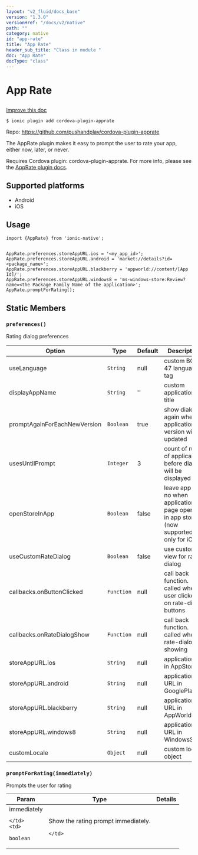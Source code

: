 ```yaml
---
layout: "v2_fluid/docs_base"
version: "1.3.0"
versionHref: "/docs/v2/native"
path: ""
category: native
id: "app-rate"
title: "App Rate"
header_sub_title: "Class in module "
doc: "App Rate"
docType: "class"
---
```









<h1 class="api-title">

  
  App Rate
  

  

  

</h1>

<a class="improve-v2-docs" href="http://github.com/driftyco/ionic-native/edit/master/-native/src/plugins/apprate.ts#L2">
  Improve this doc
</a>





<!-- decorators -->


<pre><code>$ ionic plugin add cordova-plugin-apprate</code></pre>
<p>Repo:
  <a href="https://github.com/pushandplay/cordova-plugin-apprate">
    https://github.com/pushandplay/cordova-plugin-apprate
  </a>
</p>

<!-- description -->

<p>The AppRate plugin makes it easy to prompt the user to rate your app, either now, later, or never.</p>
<p>Requires Cordova plugin: cordova-plugin-apprate. For more info, please see the <a href="https://github.com/pushandplay/cordova-plugin-apprate">AppRate plugin docs</a>.</p>


<!-- @platforms tag -->
<h2>Supported platforms</h2>

<ul>
  <li>Android</li>
  
  <li>iOS</li>
  </ul>

<!-- @platforms tag end -->


<!-- @usage tag -->

<h2>Usage</h2>

<pre><code class="lang-js">import {AppRate} from &#39;ionic-native&#39;;


AppRate.preferences.storeAppURL.ios = &#39;&lt;my_app_id&gt;&#39;;
AppRate.preferences.storeAppURL.android = &#39;market://details?id=&lt;package_name&gt;&#39;;
AppRate.preferences.storeAppURL.blackberry = &#39;appworld://content/[App Id]/&#39;;
AppRate.preferences.storeAppURL.windows8 = &#39;ms-windows-store:Review?name=&lt;the Package Family Name of the application&gt;&#39;;
AppRate.promptForRating();
</code></pre>




<!-- @property tags -->
<h2>Static Members</h2>
<div id="preferences"></div>
<h3><code>preferences()</code>
  
</h3>

Rating dialog preferences

| Option                       | Type       | Default | Description                                                                            |
|------------------------------|------------|---------|----------------------------------------------------------------------------------------|
| useLanguage                  | `String`   | null    | custom BCP 47 language tag                                                             |
| displayAppName               | `String`   | ''      | custom application title                                                               |
| promptAgainForEachNewVersion | `Boolean`  | true    | show dialog again when application version will be updated                             |
| usesUntilPrompt              | `Integer`  | 3       | count of runs of application before dialog will be displayed                           |
| openStoreInApp               | `Boolean`  | false   | leave app or no when application page opened in app store (now supported only for iOS) |
| useCustomRateDialog          | `Boolean`  | false   | use custom view for rate dialog                                                        |
| callbacks.onButtonClicked    | `Function` | null    | call back function. called when user clicked on rate-dialog buttons                    |
| callbacks.onRateDialogShow   | `Function` | null    | call back function. called when rate-dialog showing                                    |
| storeAppURL.ios              | `String`   | null    | application id in AppStore                                                             |
| storeAppURL.android          | `String`   | null    | application URL in GooglePlay                                                          |
| storeAppURL.blackberry       | `String`   | null    | application URL in AppWorld                                                            |
| storeAppURL.windows8         | `String`   | null    | application URL in WindowsStore                                                        |
| customLocale                 | `Object`   | null    | custom locale object                                                                   |








<div id="promptForRating"></div>
<h3><code>promptForRating(immediately)</code>
  
</h3>

Prompts the user for rating



<table class="table param-table" style="margin:0;">
  <thead>
  <tr>
    <th>Param</th>
    <th>Type</th>
    <th>Details</th>
  </tr>
  </thead>
  <tbody>
  
  <tr>
    <td>
      immediately
      
      
    </td>
    <td>
      
<code>boolean</code>
    </td>
    <td>
      <p>Show the rating prompt immediately.</p>

      
    </td>
  </tr>
  
  </tbody>
</table>








<!-- methods on the class --><!-- related link --><!-- end content block -->


<!-- end body block -->

